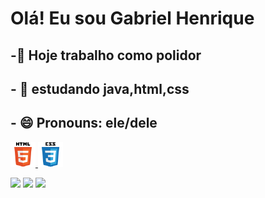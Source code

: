 <h1> Olá! Eu sou Gabriel Henrique </h1>

<h2> -🔭 Hoje trabalho como polidor</h2> 
<h2>- 🌱 estudando java,html,css</h2> 
<h2>- 😄 Pronouns: ele/dele </h2> 

<div>
<a href="https://github.com/Bielkl%22%3E   <img height="180em" src="https://github-readme-stats.vercel.app/api?username=Bielkl&show_icons=true&theme=github_dark&include_all_commits=true&count_private=true%22/%3E<img height="180em" src="https://github-readme-stats.vercel.app/api/top-langs/?username=Bielkl&layout=compact&langs_count=7&theme=github_dark%22/%3E 
</div>

<div>
<a href="https://www.w3.org/html/" target="_blank"> <img src="https://raw.githubusercontent.com/devicons/devicon/master/icons/html5/html5-original-wordmark.svg" alt="html5" width="40" height="40"/> </a>
<a href=""> <img src="https://raw.githubusercontent.com/devicons/devicon/master/icons/css3/css3-original-wordmark.svg" alt="CSS3" width="40" height="40"/>
</div>

<div> 
 
  <a href="https://instagram.com/gabriel.2019monster" target="_blank"><img src="https://img.shields.io/badge/-Instagram-%23E4405F?style=for-the-badge&logo=instagram&logoColor=white" target="_blank"></a>
  <a href = "mailto:gabriel.2019monster@gmail.com"><img src="https://img.shields.io/badge/-Gmail-%23333?style=for-the-badge&logo=gmail&logoColor=white" target="_blank"></a>
  <a href="https://www.linkedin.com/in/gabriel-henrique-a0b193255" target="_blank"><img src="https://img.shields.io/badge/-LinkedIn-%230077B5?style=for-the-badge&logo=linkedin&logoColor=white" target="_blank"></a> 
  
</div>
